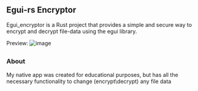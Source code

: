 ## Egui-rs Encryptor
Egui_encryptor is a Rust project that provides a simple and secure way to encrypt and decrypt file-data using the egui library.

Preview:
![image](https://postimg.cc/30W9nrpW)
##

### About
My native app was created for educational purposes, but has all the necessary functionality to change (encrypt\decrypt) any file data
